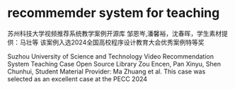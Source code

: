 # recommemder system for teaching
苏州科技大学视频推荐系统教学案例开源库 邹恩岑,潘馨裕，沈春晖，学生素材提供：马壮等
该案例入选2024全国高校程序设计教育大会优秀案例特等奖

Suzhou University of Science and Technology Video Recommendation System Teaching Case Open Source Library Zou Encen, Pan Xinyu, Shen Chunhui, Student Material Provider: Ma Zhuang et al. This case was selected as an excellent case at the PECC 2024
